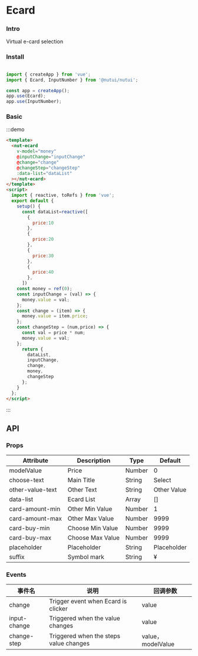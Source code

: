 # Ecard

### Intro

Virtual e-card selection

### Install

```javascript

import { createApp } from 'vue';
import { Ecard, InputNumber } from '@nutui/nutui';

const app = createApp();
app.use(Ecard);
app.use(InputNumber);

```

### Basic

:::demo

```html
<template>
  <nut-ecard
    v-model="money"
    @inputChange="inputChange"
    @change="change"
    @changeStep="changeStep"
    :data-list="dataList"
  ></nut-ecard>
</template>
<script>
  import { reactive, toRefs } from 'vue';
  export default {
    setup() {
      const dataList=reactive([
        {
          price:10
        },
        {
          price:20
        },
        {
          price:30
        },
        {
          price:40
        },
      ])
    const money = ref(0);
    const inputChange = (val) => {
      money.value = val;
    };
    const change = (item) => {
      money.value = item.price;
    };
    const changeStep = (num,price) => {
      const val = price * num;
      money.value = val;
    };
      return {
        dataList,
        inputChange,
        change,
        money,
        changeStep
      };
    }
  };
</script>
```

:::

## API

### Props

| Attribute | Description | Type   | Default 
|--------------|----------------------------------|--------|------------------|
| modelValue        | Price                | Number | 0            |
| choose-text         | Main Title               | String |  Select   |
| other-value-text        | Other Text   | String |         Other Value        |
| data-list         | Ecard List| Array |        []        |
| card-amount-min| Other Min Value     | Number | 1|
| card-amount-max        | Other Max Value                      | Number | 9999            |
| card-buy-min        | Choose Min Value                      | Number | 9999            |
| card-buy-max        | Choose Max Value                      | Number | 9999            |
| placeholder        | Placeholder                     | String |    Placeholder       |
| suffix        | Symbol mark                      | String | ¥            |

### Events

| 事件名 | 说明           | 回调参数     |
|--------|----------------|--------------|
| change  | Trigger event when Ecard is clicker | value |
| input-change  | Triggered when the value changes |value |
| change-step  | Triggered when the steps value changes | value，modelValue |
